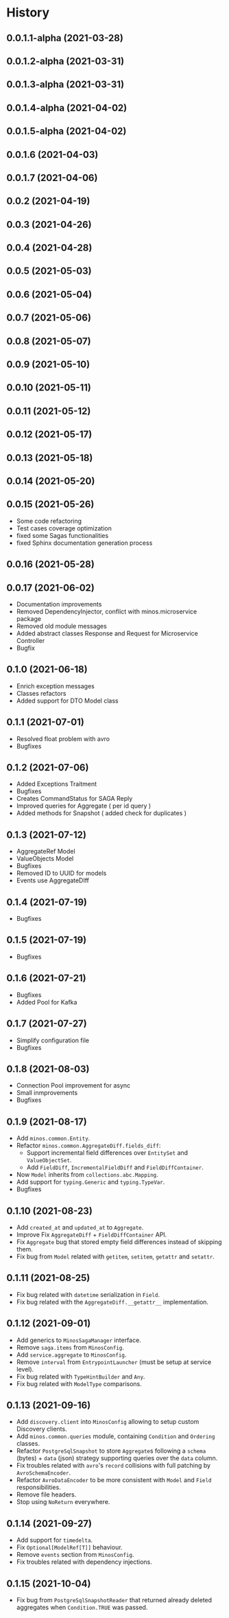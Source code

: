 History
==========

0.0.1.1-alpha (2021-03-28)
--------------------------------

0.0.1.2-alpha (2021-03-31)
-----------------------------

0.0.1.3-alpha (2021-03-31)
----------------------------

0.0.1.4-alpha (2021-04-02)
------------------------------

0.0.1.5-alpha (2021-04-02)
----------------------------

0.0.1.6 (2021-04-03)
---------------------

0.0.1.7 (2021-04-06)
----------------------

0.0.2 (2021-04-19)
-------------------

0.0.3 (2021-04-26)
--------------------

0.0.4 (2021-04-28)
--------------------

0.0.5 (2021-05-03)
--------------------

0.0.6 (2021-05-04)
--------------------

0.0.7 (2021-05-06)
--------------------

0.0.8 (2021-05-07)
--------------------

0.0.9 (2021-05-10)
-------------------

0.0.10 (2021-05-11)
---------------------

0.0.11 (2021-05-12)
---------------------

0.0.12 (2021-05-17)
---------------------

0.0.13 (2021-05-18)
---------------------

0.0.14 (2021-05-20)
--------------------

0.0.15 (2021-05-26)
--------------------

* Some code refactoring
* Test cases coverage optimization
* fixed some Sagas functionalities
* fixed Sphinx documentation generation process

0.0.16 (2021-05-28)
--------------------

0.0.17 (2021-06-02)
--------------------

* Documentation improvements
* Removed DependencyInjector, conflict with minos.microservice package
* Removed old module messages
* Added abstract classes Response and Request for Microservice Controller
* Bugfix

0.1.0 (2021-06-18)
--------------------

* Enrich exception messages
* Classes refactors
* Added support for DTO Model class

0.1.1 (2021-07-01)
--------------------

* Resolved float problem with avro
* Bugfixes

0.1.2 (2021-07-06)
--------------------

* Added Exceptions Traitment
* Bugfixes
* Creates CommandStatus for SAGA Reply
* Improved queries for Aggregate ( per id query )
* Added methods for Snapshot ( added check for duplicates )

0.1.3 (2021-07-12)
--------------------

* AggregateRef Model
* ValueObjects Model
* Bugfixes
* Removed ID to UUID for models
* Events use AggregateDIff

0.1.4 (2021-07-19)
--------------------

* Bugfixes

0.1.5 (2021-07-19)
--------------------

* Bugfixes

0.1.6 (2021-07-21)
--------------------

* Bugfixes
* Added Pool for Kafka

0.1.7 (2021-07-27)
--------------------

* Simplify configuration file
* Bugfixes

0.1.8 (2021-08-03)
--------------------

* Connection Pool improvement for async
* Small inmprovements
* Bugfixes

0.1.9 (2021-08-17)
--------------------

* Add `minos.common.Entity`.
* Refactor `minos.common.AggregateDiff.fields_diff`:
  * Support incremental field differences over `EntitySet` and `ValueObjectSet`.
  * Add `FieldDiff`, `IncrementalFieldDiff` and `FieldDiffContainer`.
* Now `Model` inherits from `collections.abc.Mapping`.
* Add support for `typing.Generic` and `typing.TypeVar`.
* Bugfixes

0.1.10 (2021-08-23)
--------------------

* Add `created_at` and `updated_at` to `Aggregate`.
* Improve Fix `AggregateDiff` + `FieldDiffContainer` API.
* Fix `Aggregate` bug that stored empty field differences instead of skipping them.
* Fix bug from `Model` related with `getitem`, `setitem`, `getattr` and `setattr`.

0.1.11 (2021-08-25)
--------------------

* Fix bug related with `datetime` serialization in `Field`.
* Fix bug related with the `AggregateDiff.__getattr__` implementation.

0.1.12 (2021-09-01)
--------------------

* Add generics to `MinosSagaManager` interface.
* Remove `saga.items` from `MinosConfig`.
* Add `service.aggregate` to `MinosConfig`.
* Remove `interval` from `EntrypointLauncher` (must be setup at service level).
* Fix bug related with `TypeHintBuilder` and `Any`.
* Fix bug related with `ModelType` comparisons.

0.1.13 (2021-09-16)
--------------------

* Add `discovery.client` into `MinosConfig` allowing to setup custom Discovery clients.
* Add `minos.common.queries` module, containing `Condition` and `Ordering` classes.
* Refactor `PostgreSqlSnapshot` to store `Aggregate`s following a `schema` (bytes) + `data` (json) strategy supporting queries over the `data` column.
* Fix troubles related with `avro`'s `record` collisions with full patching by `AvroSchemaEncoder`.
* Refactor `AvroDataEncoder` to be more consistent with `Model` and `Field` responsibilities.
* Remove file headers.
* Stop using `NoReturn` everywhere.

0.1.14 (2021-09-27)
--------------------

* Add support for `timedelta`.
* Fix `Optional[ModelRef[T]]` behaviour.
* Remove `events` section from `MinosConfig`.
* Fix troubles related with dependency injections.

0.1.15 (2021-10-04)
--------------------

* Fix bug from `PostgreSqlSnapshotReader` that returned already deleted aggregates when `Condition.TRUE` was passed.
